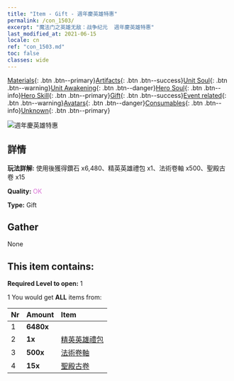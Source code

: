 ```yaml
---
title: "Item - Gift - 週年慶英雄特惠"
permalink: /con_1503/
excerpt: "魔法门之英雄无敌：战争纪元  週年慶英雄特惠"
last_modified_at: 2021-06-15
locale: cn
ref: "con_1503.md"
toc: false
classes: wide
---
```

 [Materials](/ItemsCN/){: .btn .btn--primary}[Artifacts](/ItemsCN/Artifacts/){: .btn .btn--success}[Unit Soul](/ItemsCN/UnitSoul/){: .btn .btn--warning}[Unit Awakening](/ItemsCN/UnitAwakening/){: .btn .btn--danger}[Hero Soul](/ItemsCN/HeroSoul/){: .btn .btn--info}[Hero Skill](/ItemsCN/HeroSkill/){: .btn .btn--primary}[Gift](/ItemsCN/Gift/){: .btn .btn--success}[Event related](/ItemsCN/Events/){: .btn .btn--warning}[Avatars](/ItemsCN/Avatars/){: .btn .btn--danger}[Consumables](/ItemsCN/Consumables/){: .btn .btn--info}[Unknown](/ItemsCN/Unknown/){: .btn .btn--primary}

 ![週年慶英雄特惠](/images/t/i_907117.png)

## 詳情
 **玩法詳解:** 使用後獲得鑽石 x6,480、精英英雄禮包 x1、法術卷軸 x500、聖殿古卷 x15

 **Quality:** <span style="color: #DA70D6">OK</span>

 **Type:** Gift

## Gather

  None

## This item contains:

 **Required Level to open:** 1

 1 You would get **ALL** items  from:

  | Nr | Amount |     Item    |
  |:---|:-------|:------------|
  | 1 |  **6480x** | <i class="fas fa-gem"/> |  | 
  | 2 |  **1x** | [精英英雄禮包](/cn/Items/con_1358/) |  | 
  | 3 |  **500x** | [法術卷軸](/cn/Items/con_694/) |  | 
  | 4 |  **15x** | [聖殿古卷](/cn/Items/con_697/) |  | 
